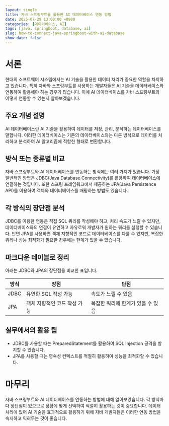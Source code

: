 ```yaml
---
layout: single
title: 자바 스프링부트를 활용한 AI 데이터베이스 연동 방법
date: 2025-07-29 13:00:00 +0900
categories: [데이터베이스, AI]
tags: [java, springboot, database, ai]
slug: how-to-connect-java-springboot-with-ai-database
show_date: false
---
```


# 서론
현대의 소프트웨어 시스템에서는 AI 기술을 활용한 데이터 처리가 중요한 역할을 차지하고 있습니다. 특히 자바와 스프링부트를 사용하는 개발자들은 AI 기술을 데이터베이스와 연동하여 활용해야 하는 경우가 많습니다. 이에 AI 데이터베이스를 자바 스프링부트와 어떻게 연동할 수 있는지 알아보겠습니다.

## 주요 개념 설명
AI 데이터베이스란 AI 기술을 활용하여 데이터를 저장, 관리, 분석하는 데이터베이스를 말합니다. 이러한 데이터베이스는 기존의 데이터베이스와는 다른 방식으로 데이터를 처리하고 분석하여 AI 알고리즘에 적합한 형태로 변환합니다.

## 방식 또는 종류별 비교
자바 스프링부트와 AI 데이터베이스를 연동하는 방식에는 여러 가지가 있습니다. 가장 일반적인 방법은 JDBC(Java Database Connectivity)를 활용하여 데이터베이스에 연결하는 것입니다. 또한 스프링 프레임워크에서 제공하는 JPA(Java Persistence API)를 이용하여 객체와 데이터베이스를 매핑하는 방법도 있습니다.

## 각 방식의 장단점 분석
JDBC를 이용한 연동은 직접 SQL 쿼리를 작성해야 하고, 처리 속도가 느릴 수 있지만, 데이터베이스와의 연결이 유연하고 자유로워 개발자가 원하는 쿼리를 실행할 수 있습니다. 반면 JPA를 사용하면 객체 지향적인 코드로 데이터베이스를 다룰 수 있지만, 복잡한 쿼리나 성능 최적화가 필요한 경우에는 한계가 있을 수 있습니다.

## 마크다운 테이블로 정리
아래는 JDBC와 JPA의 장단점을 비교한 표입니다.

| 방식 | 장점 | 단점 |
|---|---|---|
| JDBC | 유연한 SQL 작성 가능 | 속도가 느릴 수 있음 |
| JPA | 객체 지향적인 코드 작성 가능 | 복잡한 쿼리에 한계가 있을 수 있음 |

## 실무에서의 활용 팁
- JDBC를 사용할 때는 PreparedStatement를 활용하여 SQL Injection 공격을 방지할 수 있습니다.
- JPA를 사용할 때는 영속성 컨텍스트를 적절히 활용하여 성능을 최적화할 수 있습니다.

# 마무리
자바 스프링부트와 AI 데이터베이스를 연동하는 방법에 대해 알아보았습니다. 각 방식마다 장단점이 있으므로 상황에 맞게 선택하여 적절히 활용하는 것이 중요합니다. 데이터 처리에 있어 AI 기술을 효과적으로 활용하기 위해 자바 개발자들은 이러한 연동 방법을 숙지하고 익혀두는 것이 좋습니다.